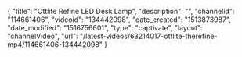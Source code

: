 {
    "title": "Ottlite Refine LED Desk Lamp",
    "description": "",
    "channelid": "114661406",
    "videoid": "134442098",
    "date_created": "1513873987",
    "date_modified": "1516756601",
    "type": "captivate",
    "layout": "channelVideo",
    "url": "\/latest-videos\/63214017-ottlite-therefine-mp4\/114661406-134442098"
}